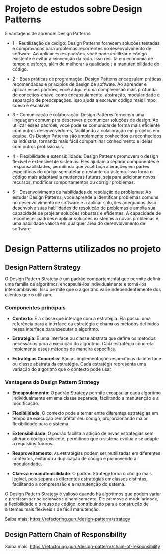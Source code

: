 # Projeto de estudos sobre Design Patterns

5 vantagens de aprender Design Patterns:

- 1 - Reutilização de código: Design Patterns fornecem soluções testadas e comprovadas para problemas recorrentes no desenvolvimento de software. Ao aplicar esses padrões, você pode reutilizar o código existente e evitar a reinvenção da roda. Isso resulta em economia de tempo e esforço, além de melhorar a qualidade e a manutenibilidade do código.

- 2 - Boas práticas de programação: Design Patterns encapsulam práticas recomendadas e princípios de design de software. Ao aprender e aplicar esses padrões, você adquire uma compreensão mais profunda de conceitos-chave, como encapsulamento, abstração, modularidade e separação de preocupações. Isso ajuda a escrever código mais limpo, coeso e escalável.

- 3 - Comunicação e colaboração: Design Patterns fornecem uma linguagem comum para descrever e comunicar soluções de design. Ao utilizar esses padrões, você pode se comunicar de forma mais eficiente com outros desenvolvedores, facilitando a colaboração em projetos em equipe. Os Design Patterns são amplamente conhecidos e reconhecidos na indústria, tornando mais fácil compartilhar conhecimento e ideias com outros profissionais.

- 4 - Flexibilidade e extensibilidade: Design Patterns promovem o design flexível e extensível de sistemas. Eles ajudam a separar componentes e responsabilidades, permitindo que você faça alterações em partes específicas do código sem afetar o restante do sistema. Isso torna o código mais adaptável a mudanças futuras, seja para adicionar novos recursos, modificar comportamentos ou corrigir problemas.

- 5 - Desenvolvimento de habilidades de resolução de problemas: Ao estudar Design Patterns, você aprende a identificar problemas comuns no desenvolvimento de software e a aplicar soluções adequadas. Isso desenvolve suas habilidades de resolução de problemas e amplia sua capacidade de projetar soluções robustas e eficientes. A capacidade de reconhecer padrões e aplicar soluções existentes a novos problemas é uma habilidade valiosa em qualquer área do desenvolvimento de software.

# Design Patterns utilizados no projeto

## Design Pattern Strategy

O Design Pattern Strategy é um padrão comportamental que permite definir uma família de algoritmos, encapsulá-los individualmente e torná-los intercambiáveis. Isso permite que o algoritmo varie independentemente dos clientes que o utilizam.

### Componentes principais

- **Contexto**: É a classe que interage com a estratégia. Ela possui uma referência para a interface da estratégia e chama os métodos definidos nessa interface para executar o algoritmo.

- **Estratégia**: É uma interface ou classe abstrata que define os métodos necessários para a execução do algoritmo. Cada estratégia concreta implementa esses métodos de maneira específica.

- **Estratégias Concretas**: São as implementações específicas da interface ou classe abstrata da estratégia. Cada estratégia representa uma variação do algoritmo que o contexto pode usar.

### Vantagens do Design Pattern Strategy

- **Encapsulamento**: O padrão Strategy permite encapsular cada algoritmo individualmente em uma classe separada, facilitando a manutenção e a modificação.

- **Flexibilidade**: O contexto pode alternar entre diferentes estratégias em tempo de execução sem afetar seu código, proporcionando maior flexibilidade para o sistema.

- **Extensibilidade**: O padrão facilita a adição de novas estratégias sem alterar o código existente, permitindo que o sistema evolua e se adapte a requisitos futuros.

- **Reaproveitamento**: As estratégias podem ser reutilizadas em diferentes contextos, evitando a duplicação de código e promovendo a modularidade.

- **Clareza e manutenibilidade**: O padrão Strategy torna o código mais legível, pois separa as diferentes estratégias em classes distintas, facilitando a compreensão e a manutenção do sistema.

O Design Pattern Strategy é valioso quando há algoritmos que podem variar e precisam ser selecionados dinamicamente. Ele promove a modularidade, a flexibilidade e o reuso de código, contribuindo para a construção de sistemas mais flexíveis e de fácil manutenção.

Saiba mais: https://refactoring.guru/design-patterns/strategy

## Design Pattern Chain of Responsibility


Saiba mais: https://refactoring.guru/design-patterns/chain-of-responsibility
